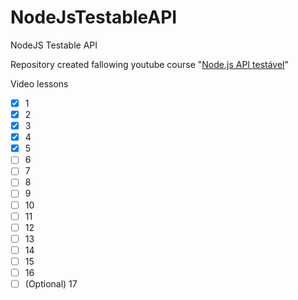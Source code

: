 # NodeJsTestableAPI
NodeJS Testable API

Repository created fallowing youtube course "[Node.js API testável](https://www.youtube.com/playlist?list=PLz_YTBuxtxt74aOA2W8ArqZpsPlxP-JC9)"

Video lessons

- [x] 1
- [x] 2
- [x] 3
- [x] 4
- [x] 5
- [ ] 6
- [ ] 7
- [ ] 8
- [ ] 9
- [ ] 10
- [ ] 11
- [ ] 12
- [ ] 13
- [ ] 14
- [ ] 15
- [ ] 16
- [ ] \(Optional) 17
